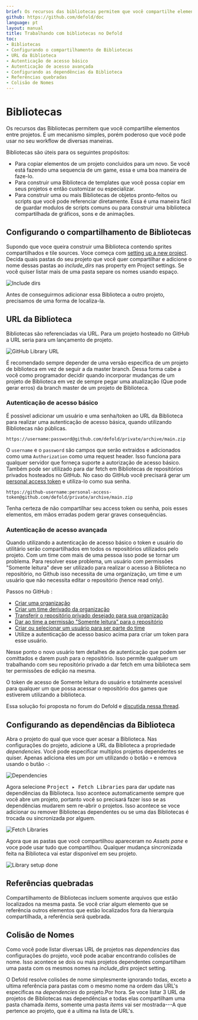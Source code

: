 ```yaml
---
brief: Os recursos das bibliotecas permitem que você compartilhe elementos entre projetos. Esse material explica como isso funciona.
github: https://github.com/defold/doc
language: pt
layout: manual
title: Trabalhando com bibliotecas no Defold
toc:
- Bibliotecas
- Configurando o compartilhamento de Bibliotecas
- URL da Biblioteca
- Autenticação de acesso básico
- Autenticação de acesso avançada
- Configurando as dependências da Biblioteca
- Referências quebradas
- Colisão de Nomes
---
```


# Bibliotecas

Os recursos das Bibliotecas permitem que você compartilhe elementos entre projetos. É um mecanismo simples, porém poderoso que você pode usar no seu workflow de diversas maneiras.

Bibliotecas são úteis para os seguintes propósitos:

* Para copiar elementos de um projeto concluidos para um novo. Se você está fazendo uma sequencia de um game, essa e uma boa maneira de faze-lo.
* Para construir uma Biblioteca de templates que você possa copiar em seus projetos e então customizar ou especializar.
* Para construir uma ou mais Bibliotecas de objetos pronto-feitos ou scripts que você pode referenciar diretamente. Essa é uma maneira fácil de guardar modulos de scripts comuns ou para construir uma biblioteca compartilhada de gráficos, sons e de animações.

## Configurando o compartilhamento de Bibliotecas

Supondo que voce queira construir uma Biblioteca contendo sprites compartilhados e tile sources. Voce começa com [setting up a new project](/manuals/project-setup/). Decida quais pastas do seu projeto que você quer compartilhar e adicione o nome dessas pastas ao *include_dirs* nas property em Project settings. Se você quiser listar mais de uma pasta separe os nomes usando espaço.

![Include dirs](/manuals/images/libraries/libraries_include_dirs.png)

Antes de conseguirmos adicionar essa Biblioteca a outro projeto, precisamos de uma forma de localiza-la.

## URL da Biblioteca

Bibliotecas são referenciadas via URL. Para um projeto hosteado no GitHub a URL seria para um lançamento de projeto.

![GitHub Library URL](/manuals/images/libraries/libraries_library_url_github.png)

<div class='important' markdown='1'>
É recomendado sempre depender de uma versão especifica de um projeto de biblioteca em vez de seguir a da master branch. Dessa forma cabe a você como programador decidir quando incorporar mudanças de um projeto de Biblioteca em vez de sempre pegar uma atualização (Que pode gerar erros) da branch master de um projeto de Biblioteca.
</div>


### Autenticação de acesso básico

É possivel adicionar um usuário e uma senha/token ao URL da Biblioteca para realizar uma autenticação de acesso básica, quando utilizando Bibliotecas não públicas.

```
https://username:password@github.com/defold/private/archive/main.zip
```

O `username` e o `password` são campos que serão extraidos e adicionados como uma `Authorization` como uma request header. Isso funciona para qualquer servidor que forneça suporte a autorização de acesso básico. Também pode ser utilizado para dar fetch em Bibliotecas de repositórios privados hosteados no GitHub. No caso do GitHub você precisará gerar um [personal access token](https://docs.github.com/en/free-pro-team@latest/github/authenticating-to-github/creating-a-personal-access-token) e utiliza-lo como sua senha.

```
https://github-username:personal-access-token@github.com/defold/private/archive/main.zip
```

<div class='important' markdown='1'>
Tenha certeza de não compartilhar seu access token ou senha, pois esses elementos, em mãos erradas podem gerar graves consequências.
</div>

### Autenticação de acesso avançada

Quando utilizando a autenticação de acesso básico o token e usuário do utilitário serão compartilhados em todos os repositórios utilizados pelo projeto. Com um time com mais de uma pessoa isso pode se tornar um problema. Para resolver esse problema, um usuário com permissões "Somente leitura" deve ser utilizado para realizar o acesso à Biblioteca no repositório, no Github isso necessita de uma organização, um time e um usuário que não necessita editar o repositório (hence read only).

Passos no GitHub :
* [Criar uma organização](https://docs.github.com/en/github/setting-up-and-managing-organizations-and-teams/creating-a-new-organization-from-scratch)
* [Criar um time derivado da organização](https://docs.github.com/en/github/setting-up-and-managing-organizations-and-teams/creating-a-team)
* [Transferir o repositório privado desejado para sua organização](https://docs.github.com/en/github/administering-a-repository/transferring-a-repository)
* [Dar ao time a permissão "Somente leitura" para o repositório](https://docs.github.com/en/github/setting-up-and-managing-organizations-and-teams/managing-team-access-to-an-organization-repository)
* [Criar ou selecionar um usuário para ser parte do time](https://docs.github.com/en/github/setting-up-and-managing-organizations-and-teams/organizing-members-into-teams)
* Utilize a autenticação de acesso basico acima para criar um token para esse usuário. 

Nesse ponto o novo usuário tem detalhes de autenticação que podem ser comittados e darem push para o repositório. Isso permite qualquer um trabalhando com seu repositório privado a dar fetch em uma biblioteca sem ter permissões de edição na mesma.

<div class='important' markdown='1'>
O token de acesso de Somente leitura do usuário e totalmente acessivel para qualquer um que possa acessar o repositório dos games que estiverem utilizando a biblioteca.
</div>

Essa solução foi proposta no forum do Defold e [discutida nessa thread](https://forum.defold.com/t/private-github-for-library-solved/67240).

## Configurando as dependências da Biblioteca

Abra o projeto do qual que voce quer acesar a Biblioteca. Nas configurações do projeto, adicione a URL da Biblioteca a propriedade *dependencies*. Você pode especificar multiplos projetos dependentes se quiser. Apenas adiciona eles um por um utilizando o botão `+` e remova usando o butão `-`:

![Dependencies](/manuals/images/libraries/libraries_dependencies.png)

Agora selecione <kbd>Project ▸ Fetch Libraries</kbd> para dar update nas dependências da Biblioteca. Isso acontece automaticamente sempre que você abre um projeto, portanto você so precisará fazer isso se as dependências mudarem sem re-abrir o projetos. Isso acontece se voce adicionar ou remover Bibliotecas dependentes ou se uma das Bibliotecas é trocada ou sincronizada por alguem. 

![Fetch Libraries](/manuals/images/libraries/libraries_fetch_libraries.png)

Agora que as pastas que você compartilhou apareceram no *Assets pane* e voce pode usar tudo que compartilhou. Qualquer mudança sincronizada feita na Biblioteca vai estar disponível em seu projeto.

![Library setup done](/manuals/images/libraries/libraries_done.png)

## Referências quebradas

Compartilhamento de Bibliotecas incluem somente arquivos que estão localizados na mesma pasta. Se você criar algum elemento que se referência outros elementos que estão localizados fora da hierarquia compartilhada, a referência será quebrada. 

## Colisão de Nomes

Como você pode listar diversas URL de projetos nas *dependencies* das configurações do projeto, você pode acabar encontrando colisões de nome. Isso acontece se dois ou mais projetos dependentes compartilham uma pasta com os mesmos nomes na *include_dirs* project setting. 

O Defold resolve colisões de nome simplesmente ignorando todas, exceto a ultima referência para pastas com o mesmo nome na ordem das URL's especificas na *dependencies* do projeto.Por hora. Se voce listar 3 URL de projetos de Bibliotecas nas dependências e todas elas compartilham uma pasta chamada *items*, somente uma pasta *items* vai ser mostrada---A que pertence ao projeto, que é a ultima na lista de URL's.